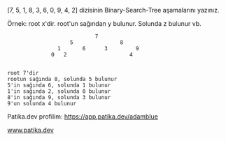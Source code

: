 [7, 5, 1, 8, 3, 6, 0, 9, 4, 2] dizisinin Binary-Search-Tree aşamalarını yazınız. 

Örnek: root x'dir. root'un sağından y bulunur. Solunda z bulunur vb.

                                7
                        5               8
                    1       6      3         9
                  0   2                    4


    root 7'dir
    rootun sağında 8, solunda 5 bulunur
    5'in sağında 6, solunda 1 bulunur
    1'in sağında 2, solunda 0 bulunur
    8'in sağında 9, solunda 3 bulunur
    9'un solunda 4 bulunur            

Patika.dev profilim: https://app.patika.dev/adamblue

www.patika.dev
